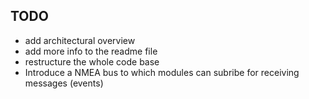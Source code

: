 ## TODO
* add architectural overview
* add more info to the readme file
* restructure the whole code base
* Introduce a NMEA bus to which modules can subribe for receiving messages (events)
